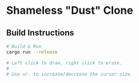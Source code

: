 # Shameless "Dust" Clone

## Build Instructions

```bash
# Build & Run
cargo run --release

# Left click to draw, right click to erase.
#
# Use =/- to increase/decrease the cursor size.
```
